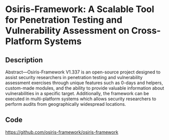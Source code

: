 # Osiris-Framework: A Scalable Tool for Penetration Testing and Vulnerability Assessment on Cross-Platform Systems

## Description
Abstract—Osiris-Framework V1.337 is an open-source project designed to assist security researchers in penetration testing and vulnerability assessment exercises through unique features such as 0-days and helpers, custom-made modules, and the ability to provide valuable information about vulnerabilities in a specific target. Additionally, the framework can be executed in multi-platform systems which allows security researchers to perform audits from geographically widespread locations.

## Code
https://github.com/osiris-framework/osiris-framework

